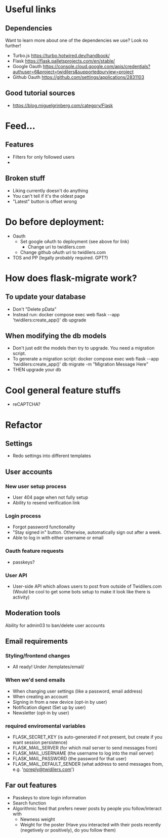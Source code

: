 # Useful links
## Dependencies
Want to learn more about one of the dependencies we use? Look no further!
* Turbo.js https://turbo.hotwired.dev/handbook/
* Flask https://flask.palletsprojects.com/en/stable/
* Google Oauth https://console.cloud.google.com/apis/credentials?authuser=6&project=twidilers&supportedpurview=project 
* Github Oauth https://github.com/settings/applications/2831103 

## Good tutorial sources
* https://blog.miguelgrinberg.com/category/Flask


# Feed...
## Features
* Filters for only followed users
* 
## Broken stuff
* Liking currently doesn't do anything
* You can't tell if it's the oldest page
* "Latest" button is offset wrong


# Do before deployment:
* Oauth
    * Set google oAuth to deployment (see above for link)
        * Change uri to twidilers.com
    * Change github oAuth uri to twidilers.com
* TOS and PP (legally probably required. GPT?)


# How does flask-migrate work?
## To update your database
* Don't "Delete pData"
* Instead run: docker compose exec web flask --app 'twidilers:create_app()' db upgrade
## When modifying the db models
* Don't just edit the models then try to upgrade. You need a migration script.
* To generate a migration script: docker compose exec web flask --app 'twidilers:create_app()' db migrate -m "Migration Message Here"
* THEN upgrade your db

# Cool general feature stuffs
* reCAPTCHA?


# Refactor
## Settings
* Redo settings into different templates


## User accounts
### New user setup process
* User 404 page when not fully setup
* Ability to resend verification link
### Login process
* Forgot password functionality
* "Stay signed in" button. Otherwise, automatically sign out after a week.
* Able to log in with either username or email
### Oauth feature requests
* passkeys?
### User API
* User-side API which allows users to post from outside of Twidilers.com (Would be cool to get some bots setup to make it look like there is activity)


## Moderation tools
Ability for admin03 to ban/delete user accounts


## Email requirements
### Styling/frontend changes
* All ready! Under /templates/email/
### When we'd send emails
* When changing user settings (like a password, email address)
* When creating an account
* Signing in from a new device (opt-in by user)
* Notification digest (Set up by user)
* Newsletter (opt-in by user)
### required enviromental variables
* FLASK_SECRET_KEY (is auto-generated if not present, but create if you want session persistence)
* FLASK_MAIL_SERVER (for which mail server to send messages from)
* FLASK_MAIL_USERNAME (the username to log into the mail server)
* FLASK_MAIL_PASSWORD (the password for that user)
* FLASK_MAIL_DEFAULT_SENDER (what address to send messages from, e.g. 'noreply@twidilers.com')


## Far out features
* Passkeys to store login information
* Search function
* Algorithmic feed that prefers newer posts by people you follow/interact with
    * Newness weight
    * Weight for the poster (Have you interacted with their posts recently (negetively or positively), do you follow them)